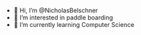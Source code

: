 - 👋 Hi, I’m @NicholasBelschner
- 👀 I’m interested in paddle boarding 
- 🌱 I’m currently learning Computer Science 


<!---
NicholasBelschner/NicholasBelschner is a ✨ special ✨ repository because its `README.md` (this file) appears on your GitHub profile.
You can click the Preview link to take a look at your changes.
--->
